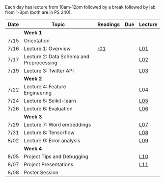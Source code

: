 Each day has lecture from 10am-12pm followed by a break followed by lab from 1-3pm (both are in PS 240).

| Date  | Topic                       | Readings                      | Due           | Lecture      |
| ----- |-----------------------------|-------------------------------|---------------|--------------|
|       | **Week 1**
| 7/15  | Orientation                               |                               |               |              |
| 7/16  | Lecture 1: Overview                       |  [r01](read/r-01.pdf)         |               |[L01](lec/l01)|
| 7/17  | Lecture 2: Data Schema and Preprocessing  |                               |               |[L02](lec/l02)|
| 7/19  | Lecture 3: Twitter API                    |                               |               |[L03](lec/l03)|
|       | **Week 2**
| 7/22  | Lecture 4: Feature Engineering            |                               |               |[L04](lec/l04)|
| 7/24  | Lecture 5: Scikit-learn                   |                               |               |[L05](lec/l05)|
| 7/26  | Lecture 6: Evaluation                     |                               |               |[L06](lec/l06)|
|       | **Week 3**
| 7/29  | Lecture 7: Word embeddings                |                               |               |[L07](lec/l07)|
| 7/31  | Lecture 8: Tensorflow                     |                               |               |[L08](lec/l08)|
| 8/02  | Lecture 9: Error analysis                 |                               |               |[L09](lec/l09)|
|       | **Week 4**
| 8/05  | Project Tips and Debugging                |                               |               |[L10](lec/l10)|
| 8/07  | Project Presentations                     |                               |               |[L11](lec/l11)|
| 8/08  | Poster Session                            |
